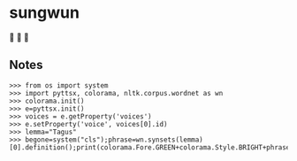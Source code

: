 # sungwun
:construction: :construction: :construction:

## Notes
```
>>> from os import system
>>> import pyttsx, colorama, nltk.corpus.wordnet as wn
>>> colorama.init()
>>> e=pyttsx.init()
>>> voices = e.getProperty('voices')
>>> e.setProperty('voice', voices[0].id)
>>> lemma="Tagus"
>>> begone=system("cls");phrase=wn.synsets(lemma)[0].definition();print(colorama.Fore.GREEN+colorama.Style.BRIGHT+phrase+colorama.Style.RESET_ALL);engine.say(phrase);engine.runAndWait()
```
